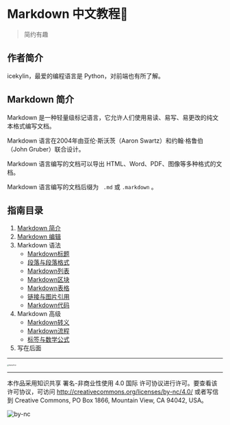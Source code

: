 # Markdown 中文教程📘

>  简约有趣

## 作者简介

icekylin，最爱的编程语言是 Python，对前端也有所了解。

## Markdown 简介

Markdown 是一种轻量级标记语言，它允许人们使用易读、易写、易更改的纯文本格式编写文档。

Markdown 语言在2004年由亚伦·斯沃茨（Aaron Swartz）和约翰·格鲁伯（John Gruber）联合设计。

Markdown 语言编写的文档可以导出 HTML、Word、PDF、图像等多种格式的文档。

Markdown 语言编写的文档后缀为 ` .md` 或 `.markdown` 。

## 指南目录

1. [Markdown 简介](https://gitee.com/ice-kylin/MarkdownGuide/blob/master/Guide/Markdown%E7%AE%80%E4%BB%8B.md)
2. [Markdown 编辑](https://gitee.com/ice-kylin/MarkdownGuide/blob/master/Guide/Markdown%E7%BC%96%E8%BE%91.md)
3. Markdown 语法
   - [Markdown标题](https://gitee.com/ice-kylin/MarkdownGuide/blob/master/Guide/Markdown%E6%A0%87%E9%A2%98.md)
   - [段落与段落格式](https://gitee.com/ice-kylin/MarkdownGuide/blob/master/Guide/%E6%AE%B5%E8%90%BD%E4%B8%8E%E6%AE%B5%E8%90%BD%E6%A0%BC%E5%BC%8F.md)
   - [Markdown列表](https://gitee.com/ice-kylin/MarkdownGuide/blob/master/Guide/Markdown%E5%88%97%E8%A1%A8.md)
   - [Markdown区块](https://gitee.com/ice-kylin/MarkdownGuide/blob/master/Guide/Markdown%E5%8C%BA%E5%9D%97.md)
   - [Markdown表格](https://gitee.com/ice-kylin/MarkdownGuide/blob/master/Guide/Markdown%E8%A1%A8%E6%A0%BC.md)
   - [链接与图片引用](https://gitee.com/ice-kylin/MarkdownGuide/blob/master/Guide/%E9%93%BE%E6%8E%A5%E4%B8%8E%E5%9B%BE%E7%89%87%E5%BC%95%E7%94%A8.md)
   - [Markdown代码](https://gitee.com/ice-kylin/MarkdownGuide/blob/master/Guide/Markdown%E4%BB%A3%E7%A0%81.md)
4. Markdown 高级
   - [Markdown转义](https://gitee.com/ice-kylin/MarkdownGuide/blob/master/Guide/Markdown%E8%BD%AC%E4%B9%89.md)
   - [Markdown流程](https://gitee.com/ice-kylin/MarkdownGuide/blob/master/Guide/Markdown%E6%B5%81%E7%A8%8B.md)
   - [标签与数学公式](https://gitee.com/ice-kylin/MarkdownGuide/blob/master/Guide/%E6%A0%87%E7%AD%BE%E4%B8%8E%E6%95%B0%E5%AD%A6%E5%85%AC%E5%BC%8F.md)
5. 写在后面

***

<img src="http://ice-kylin.gitee.io/icekylinfigurebed/images/PublicFile/SaltedFish.gif" alt="SaltedFish" style="zoom: 25%;" />

***

本作品采用知识共享 署名-非商业性使用 4.0 国际 许可协议进行许可。要查看该许可协议，可访问 http://creativecommons.org/licenses/by-nc/4.0/ 或者写信到 Creative Commons, PO Box 1866, Mountain View, CA 94042, USA。

![by-nc](http://ice-kylin.gitee.io/icekylinfigurebed/images/PublicFile/by-nc.svg)